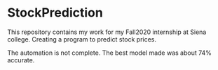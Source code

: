 # StockPrediction
This repository contains my work for my Fall2020 internship at Siena college. Creating a program to predict stock prices.

The automation is not complete. The best model made was about 74% accurate.
